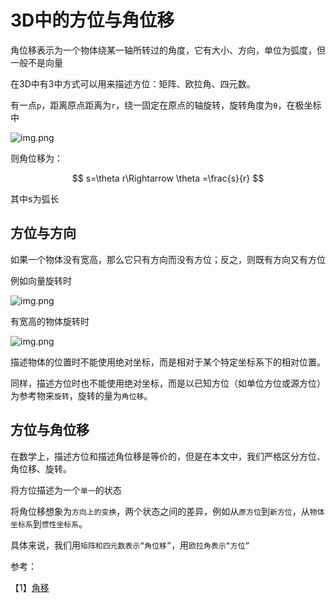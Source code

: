 # 3D中的方位与角位移

角位移表示为一个物体绕某一轴所转过的角度，它有大小、方向，单位为弧度，但一般不是向量

在3D中有3中方式可以用来描述方位：矩阵、欧拉角、四元数。

有一点`p`，距离原点距离为`r`，绕一固定在原点的轴旋转，旋转角度为`θ`，在极坐标中

![img.png](/imgs/computes-course/orientation-2.jpg)

则角位移为：

$$
s=\theta r\Rightarrow \theta =\frac{s}{r}
$$

其中s为弧长

## 方位与方向

如果一个物体没有宽高，那么它只有方向而没有方位；反之，则既有方向又有方位

例如向量旋转时

![img.png](/imgs/computes-course/orientation.png)

有宽高的物体旋转时

![img.png](/imgs/computes-course/orientation-1.png)

描述物体的位置时不能使用绝对坐标，而是相对于某个特定坐标系下的相对位置。

同样，描述方位时也不能使用绝对坐标，而是以已知方位（如单位方位或源方位）为参考物来`旋转`，旋转的量为`角位移`。

## 方位与角位移

在数学上，描述方位和描述角位移是等价的，但是在本文中，我们严格区分方位、角位移、旋转。

将方位描述为一个`单一`的状态

将角位移想象为`方向上的变换`，两个状态之间的差异，例如从`原方位`到`新方位`，从`物体坐标系`到`惯性坐标系`。

具体来说，我们用`矩阵和四元数表示“角位移”`，用`欧拉角表示“方位”`

参考：

【1】[角移](https://zh.wikipedia.org/zh-cn/%E8%A7%92%E7%A7%BB)
